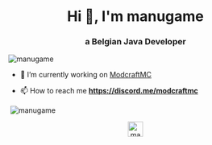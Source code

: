 <h1 align="center">Hi 👋, I'm manugame</h1>
<h3 align="center">a Belgian Java Developer</h3>

<p align="left"> <img src="https://komarev.com/ghpvc/?username=manugame" alt="manugame" /> </p>

- 🔭 I’m currently working on [ModcraftMC](https://github.com/modcraftmc)

- 📫 How to reach me **https://discord.me/modcraftmc**


<p>&nbsp;<img align="center" src="https://github-readme-stats.vercel.app/api?username=manugame&show_icons=true&theme=dark" alt="manugame" /></p>

<p align="center">
<a href="https://instagram.com/manugame_" target="blank"><img align="center" src="https://cdn.jsdelivr.net/npm/simple-icons@3.0.1/icons/instagram.svg" alt="manugame" height="30" width="30" /></a>
</p>
